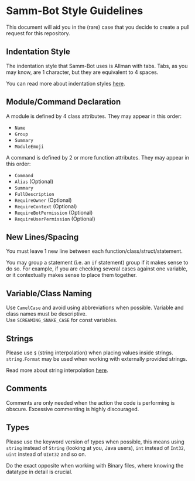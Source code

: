 # Samm-Bot Style Guidelines

This document will aid you in the (rare) case that you decide to create a pull request for this repository.

## Indentation Style

The indentation style that Samm-Bot uses is Allman with tabs. Tabs, as you may know, are 1 character, but they are equivalent to 4 spaces.

You can read more about indentation styles [here](https://en.wikipedia.org/wiki/Indentation_style#Allman_style).

## Module/Command Declaration

A module is defined by 4 class attributes. They may appear in this order:
* `Name`
* `Group`
* `Summary`
* `ModuleEmoji`

A command is defined by 2 or more function attributes. They may appear in this order:
* `Command`
* `Alias` (Optional)
* `Summary`
* `FullDescription`
* `RequireOwner` (Optional)
* `RequireContext` (Optional)
* `RequireBotPermission` (Optional)
* `RequireUserPermission` (Optional)

## New Lines/Spacing

You must leave 1 new line between each function/class/struct/statement.

You may group a statement (i.e. an `if` statement) group if it makes sense to do so. For example, if you are checking several cases against one variable, or it contextually makes sense to place them together.

## Variable/Class Naming

Use `CamelCase` and avoid using abbreviations when possible. Variable and class names must be descriptive.  
Use `SCREAMING_SNAKE_CASE` for const variables.

## Strings

Please use `$` (string interpolation) when placing values inside strings. `string.Format` may be used when working with externally provided strings.

Read more about string interpolation [here](https://docs.microsoft.com/en-us/dotnet/csharp/language-reference/tokens/interpolated).

## Comments

Comments are only needed when the action the code is performing is obscure. Excessive commenting is highly discouraged.

## Types

Please use the keyword version of types when possible, this means using `string` instead of `String` (looking at you, Java users), `int` instead of `Int32`, `uint` instead of `UInt32` and so on.

Do the exact opposite when working with Binary files, where knowing the datatype in detail is crucial.
